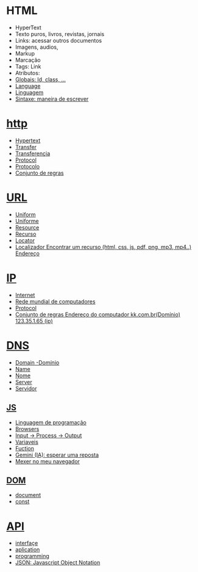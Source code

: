 # HTML

- HyperText
 - Texto puros, livros, revistas, jornais
 - Links: acessar outros documentos
 - Imagens, audios, 
- Markup
 - Marcação
 - Tags: <a> Link </a>
 - Atributos: <a href="">
 - Globais: Id, class, ...
- Language
 - Linguagem
 - Sintaxe: maneira de escrever

# http

- Hypertext
- Transfer
 - Transferençia
- Protocol
 - Protocolo
 - Conjunto de regras

# URL
        
- Uniform
 - Uniforme
- Resource
 - Recurso
- Locator
 - Localizador
Encontrar um recurso (html, css, js, pdf, png, mp3, mp4..)
Endereço

# IP

- Internet
 - Rede mundial de computadores
- Protocol
 - Conjunto de regras 
Endereço do computador
kk.com.br(Domínio)
123.35.1.65 (ip)

# DNS

- Domain
 -Domínio
- Name
 - Nome
- Server
 - Servidor

## JS

- Linguagem de programação 
- Browsers
- Input ->  Process -> Output
- Variaveis
- Fuction
- Gemini (IA): esperar uma reposta
- Mexer no meu navegador 

## DOM 
- document
- const

# API
- interfaçe
- aplication
- programming
- JSON: Javascript Object Notation